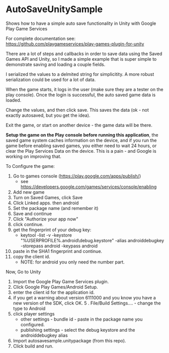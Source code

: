 # AutoSaveUnitySample
Shows how to have a simple auto save functionality in Unity with Google Play Game Services

For complete documentation see: https://github.com/playgameservices/play-games-plugin-for-unity

There are a lot of steps and callbacks in order to save data using the Saved Games API and Unity, so I made a 
simple example that is super simple to demonstrate saving and loading a couple fields.

I serialized the values to a delmited string for simplicitity. A more robust serialization could be used for a lot of data.

When the game starts, it logs in the user (make sure they are a tester on the play console).  Once the login
is successful, the auto saved game data is loaded.

Change the values, and then click save.  This saves the data (ok - not exactly autosaved, but you get the idea).

Exit the game, or start on another device - the game data will be there.

**Setup the game on the Play console before running this application**, the saved game system caches information on the 
device, and if you run the game before enabling saved games, you either need to wait 24 hours, or clear the Play Services Data on the device.  This is a pain - and Google is working on improving that.

To Configure the game:

1. Go to games console (https://play.google.com/apps/publish/)
     - see https://developers.google.com/games/services/console/enabling
2. Add new game
3. Turn on Saved Games, click Save
4. Click Linked apps.
      then android
5. Set the package name (and remember it)
6. Save and continue
7. Click "Authorize your app now"
8. click continue.
9. get the fingerprint of your debug key:
   - keytool -list -v -keystore "%USERPROFILE%\.android\debug.keystore" -alias androiddebugkey -storepass android -keypass android
10. paste in the SHA1 fingerprint and continue.  
11. copy the client id.  
       - NOTE: for android you only need the number part.


Now, Go to Unity

1. Import the Google Play Game Services plugin.
2.  Click Google Play Games/Android Setup.
3. enter the client id for the application id.
4. if you get a warning about version  6111000 and you know you have a new version of the SDK, click OK.
5 . File/Build Settings....
       - change the type to Android
6. click player settings
      -  other settings - bundle id - paste in the package name you configured.
      - publishing settings - select the debug keystore and the androiddebugkey alias
8. Import autosavesample.unitypackage (from this repo).
7. Click build and run.




